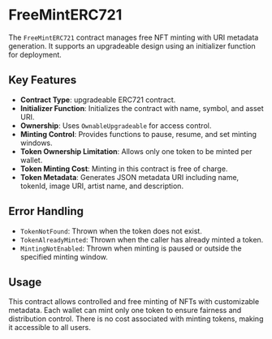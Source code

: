 # FreeMintERC721

The `FreeMintERC721` contract manages free NFT minting with URI metadata generation. It supports an upgradeable design using an initializer function for deployment.

## Key Features

- **Contract Type**: upgradeable ERC721 contract.
- **Initializer Function**: Initializes the contract with name, symbol, and asset URI.
- **Ownership**: Uses `OwnableUpgradeable` for access control.
- **Minting Control**: Provides functions to pause, resume, and set minting windows.
- **Token Ownership Limitation**: Allows only one token to be minted per wallet.
- **Token Minting Cost**: Minting in this contract is free of charge.
- **Token Metadata**: Generates JSON metadata URI including name, tokenId, image URI, artist name, and description.

## Error Handling

- `TokenNotFound`: Thrown when the token does not exist.
- `TokenAlreadyMinted`: Thrown when the caller has already minted a token.
- `MintingNotEnabled`: Thrown when minting is paused or outside the specified minting window.

## Usage

This contract allows controlled and free minting of NFTs with customizable metadata. Each wallet can mint only one token to ensure fairness and distribution control. There is no cost associated with minting tokens, making it accessible to all users.
